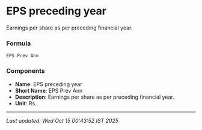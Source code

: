 # EPS preceding year
Earnings per share as per preceding financial year.

### Formula
```text
EPS Prev Ann
```


### Components
- **Name**: EPS preceding year
- **Short Name**: EPS Prev Ann
- **Description**: Earnings per share as per preceding financial year.
- **Unit**: Rs.

---
*Last updated: Wed Oct 15 00:43:52 IST 2025*
